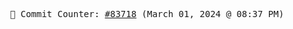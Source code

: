 <p align="center">
    <samp>
        📮 Commit Counter: <a href="https://github.com/Javascript-void0/Javascript-void0/commits/main">#83718</a> (March 01, 2024 @ 08:37 PM)
    </samp>
</p>
